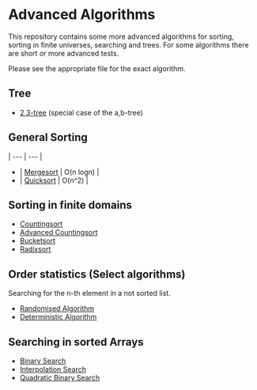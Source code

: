 # Advanced Algorithms

This repository contains some more advanced algorithms for sorting, sorting in finite universes, searching and trees.
For some algorithms there are short or more advanced tests.

Please see the appropriate file for the exact algorithm.

## Tree

- [2,3-tree](https://github.com/MauriceGit/Advanced_Algorithms/blob/master/23Tree.py) (special case of the a,b-tree)

## General Sorting
| --- | --- |
- | [Mergesort](https://github.com/MauriceGit/Advanced_Algorithms/blob/master/mergesort.py) | O(n logn) |
- | [Quicksort](https://github.com/MauriceGit/Advanced_Algorithms/blob/master/quicksort.py) | O(n^2) |

## Sorting in finite domains

- [Countingsort](https://github.com/MauriceGit/Advanced_Algorithms/blob/master/counting_sort.py)
- [Advanced Countingsort](https://github.com/MauriceGit/Advanced_Algorithms/blob/master/counting_sort_complex.py)
- [Bucketsort](https://github.com/MauriceGit/Advanced_Algorithms/blob/master/bucket_sort.py)
- [Radixsort](https://github.com/MauriceGit/Advanced_Algorithms/blob/master/radix_sort.py)

## Order statistics (Select algorithms)

Searching for the n-th element in a not sorted list.

- [Randomised Algorithm](https://github.com/MauriceGit/Advanced_Algorithms/blob/master/selection_rand.py)
- [Deterministic Algorithm](https://github.com/MauriceGit/Advanced_Algorithms/blob/master/selection_det.py)

## Searching in sorted Arrays

- [Binary Search](https://github.com/MauriceGit/Advanced_Algorithms/blob/master/binary_search.py)
- [Interpolation Search](https://github.com/MauriceGit/Advanced_Algorithms/blob/master/interpolation_search.py)
- [Quadratic Binary Search](https://github.com/MauriceGit/Advanced_Algorithms/blob/master/quadratic_binary_search.py)
